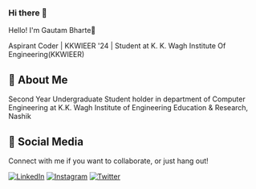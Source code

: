 ### Hi there 👋


Hello! I'm Gautam Bharte👋

Aspirant Coder | KKWIEER '24 | Student at K. K. Wagh Institute Of Engineering(KKWIEER)


## 🚀 About Me
Second Year Undergraduate Student holder in department of
Computer Engineering at K.K. Wagh Institute of Engineering
Education & Research, Nashik


## 🚀 Social Media
Connect with me if you want to collaborate, or just hang out!

[![LinkedIn](https://img.shields.io/badge/linkedin-%230077B5.svg?style=for-the-badge&logo=linkedin&logoColor=white)](https://www.linkedin.com/in/gautam-bharte-1a3649200/)
[![Instagram](https://img.shields.io/badge/Instagram-E4405F?style=for-the-badge&logo=instagram&logoColor=white)](https://www.instagram.com/gautam_bharte_07/)
[![Twitter](https://img.shields.io/badge/Twitter-1DA1F2?style=for-the-badge&logo=twitter&logoColor=white)](https://twitter.com/BharteGautam)


<!--
**GautamBharte/GautamBharte** is a ✨ _special_ ✨ repository because its `README.md` (this file) appears on your GitHub profile.

Here are some ideas to get you started:

- 🔭 I’m currently working on ...
- 🌱 I’m currently learning ...
- 👯 I’m looking to collaborate on ...
- 🤔 I’m looking for help with ...
- 💬 Ask me about ...
- 📫 How to reach me: ...
- 😄 Pronouns: ...
- ⚡ Fun fact: ...
-->
